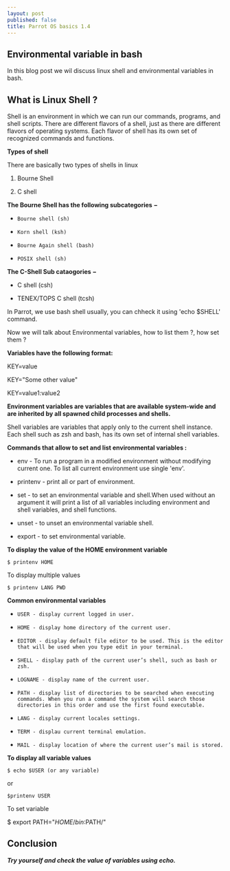 ```yaml
---
layout: post
published: false
title: Parrot OS basics 1.4
---
```

## Environmental variable in bash

In this blog post we wil discuss linux shell and environmental variables in bash. 

## What is Linux Shell ?

Shell is an environment in which we can run our commands, programs, and shell scripts. There are different flavors of a shell, just as there are different flavors of operating systems. Each flavor of shell has its own set of recognized commands and functions.

**Types of shell**

There are basically two types of shells in linux

1. Bourne Shell

2. C shell


**The Bourne Shell has the following subcategories −**

- 	  Bourne shell (sh)

-     Korn shell (ksh)

-     Bourne Again shell (bash)

-     POSIX shell (sh)

**The  C-Shell Sub cataogories −**

- C shell (csh)

- TENEX/TOPS C shell (tcsh)


In Parrot, we use bash shell usually, you can chheck it using 'echo $SHELL' command.


Now we will talk about Environmental variables, how to list them ?, how set them ?


**Variables have the following format:**


   KEY=value
   
   KEY="Some other value"
   
   KEY=value1:value2


**Environment variables are variables that are available system-wide and are inherited by all spawned child processes and shells.**


Shell variables are variables that apply only to the current shell instance. Each shell such as zsh and bash, has its own set of internal shell variables.

**Commands that allow to set and list environmental variables :**

- env - To run a program in a modified environment without modifying current one. To list all current environment use single 'env'.

- printenv - print all or part of environment.

- set - to set an environmental variable and shell.When used without an argument it will print a list of all variables including environment and shell variables, and shell functions.

- unset - to unset an environmental variable shell.

- export - to set environmental variable.


**To display the value of the HOME environment variable**
~~~
$ printenv HOME
~~~

To display multiple values

~~~
$ printenv LANG PWD
~~~

**Common environmental variables**

- 	  USER - display current logged in user.

-     HOME - display home directory of the current user.

-     EDITOR - display default file editor to be used. This is the editor that will be used when you type edit in your terminal.

-     SHELL - display path of the current user’s shell, such as bash or zsh.

-     LOGNAME - display name of the current user.

-     PATH - display list of directories to be searched when executing commands. When you run a command the system will search those directories in this order and use the first found executable.

-     LANG - display current locales settings.

-     TERM - displau current terminal emulation.

-     MAIL - display location of where the current user’s mail is stored.

**To display all variable values**

~~~
$ echo $USER (or any variable)
~~~
or 
~~~
$printenv USER
~~~
To set variable 

$ export PATH="$HOME/bin:$PATH/"

## Conclusion

_**Try yourself and check the value of variables using echo.**_

